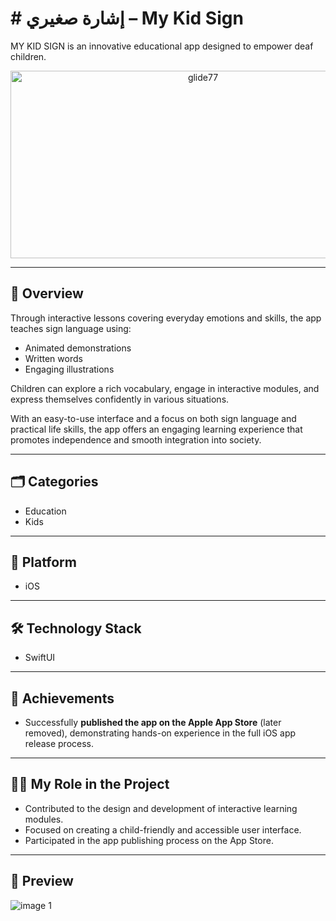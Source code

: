 # # إشارة صغيري – My Kid Sign

MY KID SIGN is an innovative educational app designed to empower deaf children.
<p align="center">
  <img width="600" height="300" alt="glide77" src="https://github.com/user-attachments/assets/4acfd70d-3f2f-4aa8-83bd-de7a62e5e73e" />
</p>

---

## 📌 Overview  

Through interactive lessons covering everyday emotions and skills, the app teaches sign language using:  
- Animated demonstrations  
- Written words  
- Engaging illustrations  

Children can explore a rich vocabulary, engage in interactive modules, and express themselves confidently in various situations.  

With an easy-to-use interface and a focus on both sign language and practical life skills, the app offers an engaging learning experience that promotes independence and smooth integration into society.  

---

## 🗂 Categories  
- Education  
- Kids  

---

## 📱 Platform  
- iOS  

---

## 🛠 Technology Stack  
- SwiftUI  

---

## 🚀 Achievements  
- Successfully **published the app on the Apple App Store** (later removed), demonstrating hands-on experience in the full iOS app release process.  

---

## 👩‍💻 My Role in the Project  
- Contributed to the design and development of interactive learning modules.  
- Focused on creating a child-friendly and accessible user interface.  
- Participated in the app publishing process on the App Store.  

---

## 📸 Preview  

![image 1](https://github.com/user-attachments/assets/e62ea873-0d7c-470c-bb7a-90c530ba8f60)
